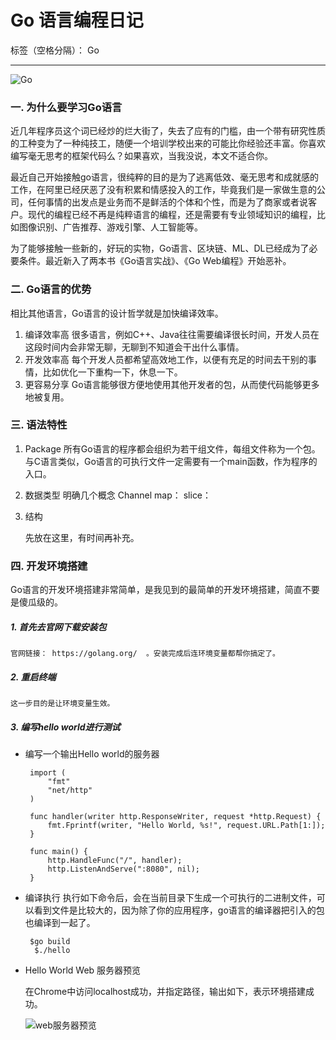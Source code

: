 ﻿# Go 语言编程日记

标签（空格分隔）： Go

---
![Go][1]


### 一. 为什么要学习Go语言

近几年程序员这个词已经炒的烂大街了，失去了应有的门槛，由一个带有研究性质的工种变为了一种纯技工，随便一个培训学校出来的可能比你经验还丰富。你喜欢编写毫无思考的框架代码么？如果喜欢，当我没说，本文不适合你。

最近自己开始接触go语言，很纯粹的目的是为了逃离低效、毫无思考和成就感的工作，在阿里已经厌恶了没有积累和情感投入的工作，毕竟我们是一家做生意的公司，任何事情的出发点是业务而不是鲜活的个体和个性，而是为了商家或者说客户。现代的编程已经不再是纯粹语言的编程，还是需要有专业领域知识的编程，比如图像识别、广告推荐、游戏引擎、人工智能等。

为了能够接触一些新的，好玩的实物，Go语言、区块链、ML、DL已经成为了必要条件。最近新入了两本书《Go语言实战》、《Go Web编程》开始恶补。

### 二. Go语言的优势


相比其他语言，Go语言的设计哲学就是加快编译效率。

 1. 编译效率高
    很多语言，例如C++、Java往往需要编译很长时间，开发人员在这段时间内会非常无聊，无聊到不知道会干出什么事情。
 2. 开发效率高
    每个开发人员都希望高效地工作，以便有充足的时间去干别的事情，比如优化一下重构一下，休息一下。
 3. 更容易分享
    Go语言能够很方便地使用其他开发者的包，从而使代码能够更多地被复用。



### 三. 语法特性


1. Package
    所有Go语言的程序都会组织为若干组文件，每组文件称为一个包。与C语言类似，Go语言的可执行文件一定需要有一个main函数，作为程序的入口。

2. 数据类型
明确几个概念
Channel
map：
slice：

3. 结构

    先放在这里，有时间再补充。
    
### 四. 开发环境搭建
Go语言的开发环境搭建非常简单，是我见到的最简单的开发环境搭建，简直不要是傻瓜级的。

##### 1. 首先去官网下载安装包
    官网链接： https://golang.org/  。安装完成后连环境变量都帮你搞定了。

##### 2. 重启终端
    这一步目的是让环境变量生效。

##### 3. 编写hello world进行测试

 - 编写一个输出Hello world的服务器
    
        import (
            "fmt"
            "net/http"
        )
        
        func handler(writer http.ResponseWriter, request *http.Request) {
            fmt.Fprintf(writer, "Hello World, %s!", request.URL.Path[1:]);
        }
        
        func main() {
            http.HandleFunc("/", handler);
            http.ListenAndServe(":8080", nil);
        }
    
    
 - 编译执行
    执行如下命令后，会在当前目录下生成一个可执行的二进制文件，可以看到文件是比较大的，因为除了你的应用程序，go语言的编译器把引入的包也编译到一起了。

        $go build
         $./hello
        
    
    

 - Hello World Web 服务器预览
 
    在Chrome中访问localhost成功，并指定路径，输出如下，表示环境搭建成功。

    ![web服务器预览][2]


  [1]: https://s1.ax2x.com/2017/12/26/Yj7WA.png
  [2]: https://s1.ax2x.com/2018/01/01/QuKAq.jpg